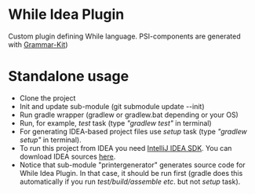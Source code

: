 # While Idea Plugin
Custom plugin defining While language. PSI-components are generated with [Grammar-Kit](https://github.com/JetBrains/Grammar-Kit))

# Standalone usage
* Clone the project
* Init and update sub-module (git submodule update --init)
* Run gradle wrapper (gradlew or gradlew.bat depending or your OS)
* Run, for example, *test* task (type *"gradlew test"* in terminal)
* For generating IDEA-based project files use *setup* task (type *"gradlew setup"* in terminal).
* To run this project from IDEA you need [IntelliJ IDEA SDK](https://www.jetbrains.com/idea/help/sdks-intellij-idea.html). You can download IDEA sources [here](http://www.jetbrains.org/display/IJOS/Download).
* Notice that sub-module "printergenerator" generates source code for While Idea Plugin. In that case, it should be run first (gradle does this automatically if you run *test/build/assemble etc*. but not *setup* task). 
 

